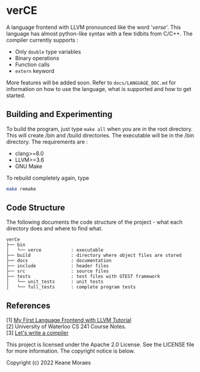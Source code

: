 # verCE

A language frontend with LLVM pronounced like the word '_verse_'. This language has almost python-like syntax with a few tidbits from C/C++. The compiler currently supports :

* Only `double` type variables
* Binary operations
* Function calls
* `extern` keyword

More features will be added soon. Refer to `docs/LANGUAGE_DOC.md` for information on how to use the language, what is supported and how to get started.

## Building and Experimenting

To build the program, just type `make all` when you are in the root directory. This will create /bin and /build directories. The executable will be in the /bin directory. The requirements are :

* clang>=8.0
* LLVM>=3.6
* GNU Make

To rebuild completely again, type

```bash
make remake
```

## Code Structure
The following documents the code structure of the project - what each directory does and where to find what.
```
verCe
├── bin
│   └── verce           : executable
├── build               : directory where object files are stored
├── docs                : documentation
├── include             : header files
├── src                 : source files
├── tests               : test files with GTEST framework
│   └── unit_tests      : unit tests
│   └── full_tests      : complete program tests

```

## References

[1] [My First Language Frontend with LLVM Tutorial](https://llvm.org/docs/tutorial/MyFirstLanguageFrontend/index.html)  
[2] University of Waterloo CS 241 Course Notes.  
[3] [Let's write a compiler](https://briancallahan.net/blog/20210814.html)

This project is licensed under the Apache 2.0 License. See the LICENSE file for more information. The copyright notice is below.

Copyright (c) 2022 Keane Moraes
